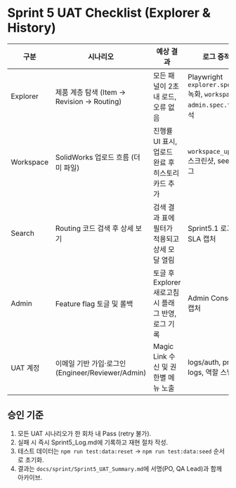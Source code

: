 # Sprint 5 UAT Checklist (Explorer & History)

| 구분 | 시나리오 | 예상 결과 | 로그 증적 |
| --- | --- | --- | --- |
| Explorer | 제품 계층 탐색 (Item → Revision → Routing) | 모든 패널이 2초 내 로드, 오류 없음 | Playwright `explorer.spec.ts` 녹화, `workspace-admin.spec.ts` 주석 |
| Workspace | SolidWorks 업로드 흐름 (더미 파일) | 진행률 UI 표시, 업로드 완료 후 히스토리 카드 추가 | `workspace_upload` 스크린샷, seed 로그 |
| Search | Routing 코드 검색 후 상세 보기 | 검색 결과 표에 필터가 적용되고 상세 모달 열림 | Sprint5.1 로그, SLA 캡처 |
| Admin | Feature flag 토글 및 롤백 | 토글 후 Explorer 새로고침 시 플래그 반영, 로그 기록 | Admin Console 캡처 |
| UAT 계정 | 이메일 기반 가입·로그인(Engineer/Reviewer/Admin) | Magic Link 수신 및 권한별 메뉴 노출 | logs/auth, pm2 logs, 역할 스냅샷 |

## 승인 기준
1. 모든 UAT 시나리오가 한 회차 내 Pass (retry 불가).
2. 실패 시 즉시 Sprint5_Log.md에 기록하고 재현 절차 작성.
3. 테스트 데이터는 `npm run test:data:reset` → `npm run test:data:seed` 순서로 초기화.
4. 결과는 `docs/sprint/Sprint5_UAT_Summary.md`에 서명(PO, QA Lead)과 함께 아카이브.
